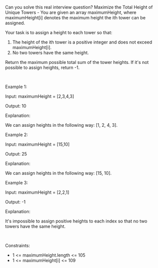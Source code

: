 Can you solve this real interview question? Maximize the Total Height of Unique Towers - You are given an array maximumHeight, where maximumHeight[i] denotes the maximum height the ith tower can be assigned.

Your task is to assign a height to each tower so that:

 1. The height of the ith tower is a positive integer and does not exceed maximumHeight[i].
 2. No two towers have the same height.

Return the maximum possible total sum of the tower heights. If it's not possible to assign heights, return -1.

 

Example 1:

Input: maximumHeight = [2,3,4,3]

Output: 10

Explanation:

We can assign heights in the following way: [1, 2, 4, 3].

Example 2:

Input: maximumHeight = [15,10]

Output: 25

Explanation:

We can assign heights in the following way: [15, 10].

Example 3:

Input: maximumHeight = [2,2,1]

Output: -1

Explanation:

It's impossible to assign positive heights to each index so that no two towers have the same height.

 

Constraints:

 * 1 <= maximumHeight.length <= 105
 * 1 <= maximumHeight[i] <= 109